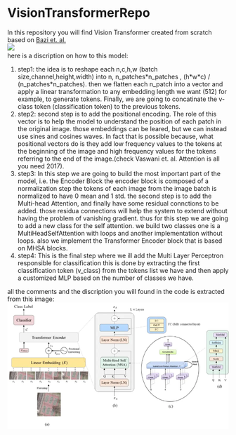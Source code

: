# VisionTransformerRepo
In this repository you will find Vision Transformer created from scratch based on <a href=https://www.researchgate.net/publication/348947034_Vision_Transformers_for_Remote_Sensing_Image_Classification>Bazi et. al. </a>
</br>
<img src="./imgs/1__c8SqxPMY_dsApyvDJ8HtA.gif">
</br>
here is a discription on how to this model: 
<ol>
<li>step1: the idea is to reshape each n,c,h,w (batch size,channel,height,width)
		into n, n_patches*n_patches , (h*w*c) / (n_patches*n_patches). then we flatten each
		n_patch into a vector and apply a linear transformation to any embedding length 
 		we want (512) for example, to generate tokens. Finally, we are going to concatinate
 		the v-class token (classification token) to the previous tokens.</li>
<li>step2: second step is to add the positional encoding. The role of this vector 
		is to help the model to understand the position of each patch in the original image.
		those embeddings can be leared, but we can instead use sines and cosines waves. 
		In fact that is possible because, what positional vectors do is they add low frequency 
		 values to the tokens at the beginning of the image and high frequency values
		for the tokens referring to the end of the image.(check Vaswani et. al. Attention is all
 		you need 2017).</li>
<li>step3: In this step we are going to build the most important part of the model, i.e. the Encoder Block
		the encoder block is composed of a normalization step the tokens of each image from the image batch
		is normalized to have 0 mean and 1 std. the second step is to add the Multi-head Attention, and finally
		have some residual connctions to be added. those residua connections will help the system to extend without
		having the problem of vanishing gradient. thus for this step we are going to add a new class for the 
		self attention. we build two classes one is a MultiHeadSelfAttention with loops and another implementation 
 		without loops. also we implement the Transformer Encoder block that is based on MHSA blocks. </li>
<li>step4: This is the final step where we ill add the Multi Layer Perceptron responsible for classification
		this is done by extracting the first classification token (v_class) from the tokens list we have
		and then apply a customized MLP based on the number of classes we have.</li>
</ol>
    
all the comments and the discription you will found in the code is extracted from this image:
<img src="./imgs/ViT.webp">
